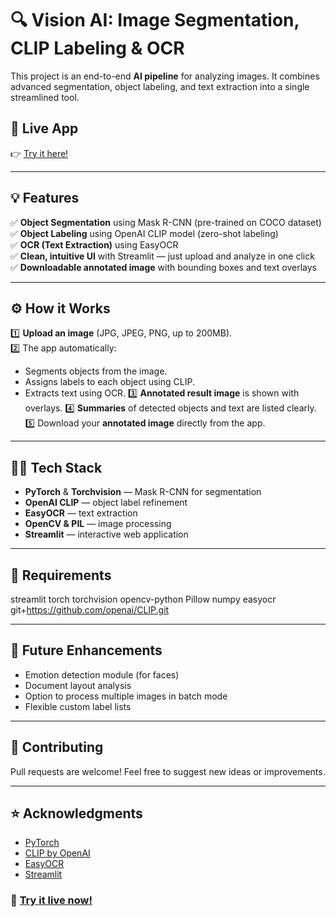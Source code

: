 # 🔍 Vision AI: Image Segmentation, CLIP Labeling & OCR

This project is an end-to-end **AI pipeline** for analyzing images. It combines advanced segmentation, object labeling, and text extraction into a single streamlined tool.

## 🚀 Live App

👉 [Try it here!](https://5tx3ukt4bkktcqnokvuc38.streamlit.app/)

---

## 💡 Features

✅ **Object Segmentation** using Mask R-CNN (pre-trained on COCO dataset)  
✅ **Object Labeling** using OpenAI CLIP model (zero-shot labeling)  
✅ **OCR (Text Extraction)** using EasyOCR  
✅ **Clean, intuitive UI** with Streamlit — just upload and analyze in one click  
✅ **Downloadable annotated image** with bounding boxes and text overlays

---

## ⚙️ How it Works

1️⃣ **Upload an image** (JPG, JPEG, PNG, up to 200MB).  
2️⃣ The app automatically:
- Segments objects from the image.
- Assigns labels to each object using CLIP.
- Extracts text using OCR.
3️⃣ **Annotated result image** is shown with overlays.
4️⃣ **Summaries** of detected objects and text are listed clearly.
5️⃣ Download your **annotated image** directly from the app.

---

## 🧑‍💻 Tech Stack

- **PyTorch** & **Torchvision** — Mask R-CNN for segmentation
- **OpenAI CLIP** — object label refinement
- **EasyOCR** — text extraction
- **OpenCV & PIL** — image processing
- **Streamlit** — interactive web application

---

## 📄 Requirements

streamlit
torch
torchvision
opencv-python
Pillow
numpy
easyocr
git+https://github.com/openai/CLIP.git


---

## 💬 Future Enhancements

- Emotion detection module (for faces)
- Document layout analysis
- Option to process multiple images in batch mode
- Flexible custom label lists

---


## 🤝 Contributing

Pull requests are welcome! Feel free to suggest new ideas or improvements.

---

## ⭐ Acknowledgments

- [PyTorch](https://pytorch.org/)
- [CLIP by OpenAI](https://github.com/openai/CLIP)
- [EasyOCR](https://github.com/JaidedAI/EasyOCR)
- [Streamlit](https://streamlit.io)

### 🚀 **[Try it live now!](https://5tx3ukt4bkktcqnokvuc38.streamlit.app/)**


